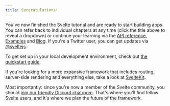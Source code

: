 ```yaml
---
title: Congratulations!
---
```


You've now finished the Svelte tutorial and are ready to start building apps. You can refer back to individual chapters at any time (click the title above to reveal a dropdown) or continue your learning via the [API reference](https://svelte.dev/docs), [Examples](https://svelte.dev/examples) and [Blog](https://svelte.dev/blog). If you're a Twitter user, you can get updates via [@sveltejs](https://twitter.com/sveltejs).

To get set up in your local development environment, check out [the quickstart guide](https://svelte.dev/blog/the-easiest-way-to-get-started).

If you're looking for a more expansive framework that includes routing, server-side rendering and everything else, take a look at [SvelteKit](https://kit.svelte.dev).

Most importantly: since you're now a member of the Svelte community, you should [join our friendly Discord chatroom](chat). That's where you'll find fellow Svelte users, and it's where we plan the future of the framework.
